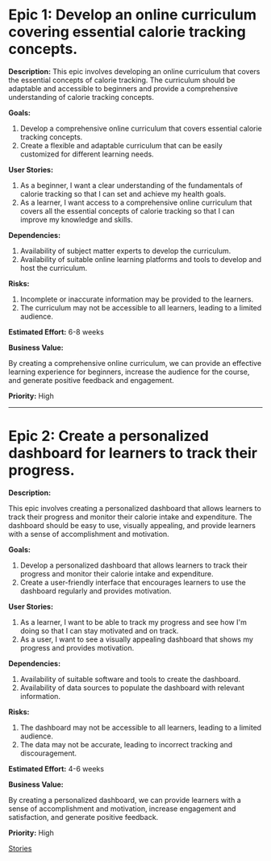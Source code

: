 # Epic 1: Develop an online curriculum covering essential calorie tracking concepts.

**Description:** This epic involves developing an online curriculum that covers the essential concepts of calorie tracking. The curriculum should be adaptable and accessible to beginners and provide a comprehensive understanding of calorie tracking concepts.

**Goals:**

1. Develop a comprehensive online curriculum that covers essential calorie tracking concepts.
2. Create a flexible and adaptable curriculum that can be easily customized for different learning needs.

**User Stories:**

1. As a beginner, I want a clear understanding of the fundamentals of calorie tracking so that I can set and achieve my health goals.
2. As a learner, I want access to a comprehensive online curriculum that covers all the essential concepts of calorie tracking so that I can improve my knowledge and skills.

**Dependencies:**

1. Availability of subject matter experts to develop the curriculum.
2. Availability of suitable online learning platforms and tools to develop and host the curriculum.

**Risks:**

1. Incomplete or inaccurate information may be provided to the learners.
2. The curriculum may not be accessible to all learners, leading to a limited audience.

**Estimated Effort:** 6-8 weeks

**Business Value:** 

By creating a comprehensive online curriculum, we can provide an effective learning experience for beginners, increase the audience for the course, and generate positive feedback and engagement.

**Priority:** High

---

# Epic 2: Create a personalized dashboard for learners to track their progress.

**Description:** 

This epic involves creating a personalized dashboard that allows learners to track their progress and monitor their calorie intake and expenditure. The dashboard should be easy to use, visually appealing, and provide learners with a sense of accomplishment and motivation.

**Goals:**

1. Develop a personalized dashboard that allows learners to track their progress and monitor their calorie intake and expenditure.
2. Create a user-friendly interface that encourages learners to use the dashboard regularly and provides motivation.

**User Stories:**

1. As a learner, I want to be able to track my progress and see how I'm doing so that I can stay motivated and on track.
2. As a user, I want to see a visually appealing dashboard that shows my progress and provides motivation.

**Dependencies:**

1. Availability of suitable software and tools to create the dashboard.
2. Availability of data sources to populate the dashboard with relevant information.

**Risks:**

1. The dashboard may not be accessible to all learners, leading to a limited audience.
2. The data may not be accurate, leading to incorrect tracking and discouragement.

**Estimated Effort:** 4-6 weeks

**Business Value:** 

By creating a personalized dashboard, we can provide learners with a sense of accomplishment and motivation, increase engagement and satisfaction, and generate positive feedback.

**Priority:** High


[Stories](documentation/templates/theme/initiatives/epics/stories/story_template.md)
